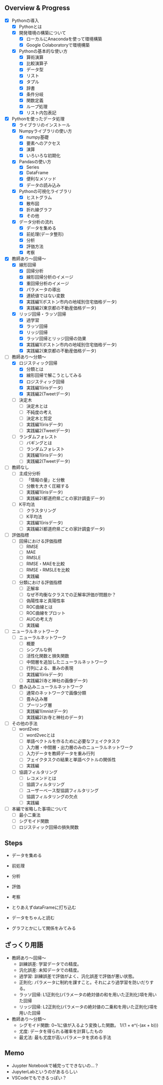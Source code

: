 ## Overview & Progress

- [x] Pythonの導入
  - [x] Pythonとは
  - [x] 開発環境の構築について
    - [x] ローカルにAnacondaを使って環境構築
    - [x] Google Colaboratoryで環境構築
  - [x] Pythonの基本的な使い方
    - [x] 算術演算
    - [x] 比較演算子
    - [x] データ型
    - [x] リスト
    - [x] タプル
    - [x] 辞書
    - [x] 条件分岐
    - [x] 関数定義
    - [x] ループ処理
    - [x] リスト内包表記
- [x] Pythonを使ったデータ処理
  - [x] ライブラリのインストール
  - [x] Numpyライブラリの使い方
    - [x] numpy基礎
    - [x] 要素へのアクセス
    - [x] 演算
    - [x] いろいろな初期化
  - [x] Pandasの使い方
    - [x] Series
    - [x] DataFrame
    - [x] 便利なメソッド
    - [x] データの読み込み
  - [x] Pythonの可視化ライブラリ
    - [x] ヒストグラム
    - [x] 散布図
    - [x] 折れ線グラフ
    - [x] その他
  - [x] データ分析の流れ
    - [x] データを集める
    - [x] 前処理(データ整形)
    - [x] 分析
    - [x] 評価方法
    - [x] 考察
- [x] 教師あり〜回帰〜
  - [x] 線形回帰
    - [x] 回帰分析
    - [x] 線形回帰分析のイメージ
    - [x] 重回帰分析のイメージ
    - [x] パラメータの導出
    - [x] 連続値ではない変数
    - [x] 実践編1(ボストン市内の地域別住宅価格データ)
    - [x] 実践編2(東京都の不動産価格データ)
  - [x] リッジ回帰・ラッソ回帰
    - [x] 過学習
    - [x] ラッソ回帰
    - [x] リッジ回帰
    - [x] ラッソ回帰とリッジ回帰の効果
    - [x] 実践編1(ボストン市内の地域別住宅価格データ)
    - [x] 実践編2(東京都の不動産価格データ)
- [ ] 教師あり〜分類〜
  - [x] ロジスティック回帰
    - [x] 分類とは
    - [x] 線形回帰で解こうとしてみる
    - [x] ロジスティック回帰
    - [x] 実践編1(irisデータ)
    - [x] 実践編2(Tweetデータ)
  - [ ] 決定木
    - [ ] 決定木とは
    - [ ] 不純度の考え
    - [ ] 決定木と剪定
    - [ ] 実践編1(irisデータ)
    - [ ] 実践編2(Tweetデータ)
  - [ ] ランダムフォレスト
    - [ ] バギングとは
    - [ ] ランダムフォレスト
    - [ ] 実践編1(irisデータ)
    - [ ] 実践編2(Tweetデータ)
- [ ] 教師なし
  - [ ] 主成分分析
    - [ ] 「情報の量」と分散
    - [ ] 分散を大きく圧縮する
    - [ ] 実践編1(irisデータ)
    - [ ] 実践編2(都道府県ごとの家計調査データ)
  - [ ] K平均法
    - [ ] クラスタリング
    - [ ] K平均法
    - [ ] 実践編1(irisデータ)
    - [ ] 実践編2(都道府県ごとの家計調査データ)
- [ ] 評価指標
  - [ ] 回帰における評価指標
    - [ ] RMSE
    - [ ] MAE
    - [ ] RMSLE
    - [ ] RMSE・MAEを比較
    - [ ] RMSE・RMSLEを比較
    - [ ] 実践編
  - [ ] 分類における評価指標
    - [ ] 正解率
    - [ ] なぜ不均衡なクラスでの正解率評価が問題か？
    - [ ] 偽陽性率と真陽性率
    - [ ] ROC曲線とは
    - [ ] ROC曲線をプロット
    - [ ] AUCの考え方
    - [ ] 実践編
- [ ] ニューラルネットワーク
  - [ ] ニューラルネットワーク
    - [ ] 概要
    - [ ] シンプルな例
    - [ ] 活性化関数と損失関数
    - [ ] 中間層を追加したニューラルネットワーク
    - [ ] 行列による、重みの表現
    - [ ] 実践編1(irisデータ)
    - [ ] 実践編2(寺と神社の画像データ)
  - [ ] 畳み込みニューラルネットワーク
    - [ ] 通常のネットワークで画像分類
    - [ ] 畳み込み層
    - [ ] プーリング層
    - [ ] 実践編1(mnistデータ)
    - [ ] 実践編2(お寺と神社のデータ)
- [ ] その他の手法
  - [ ] word2vec
    - [ ] word2vecとは
    - [ ] 単語ベクトルを作るために必要なフェイクタスク
    - [ ] 入力層・中間層・出力層のみのニューラルネットワーク
    - [ ] 入力データを教師データを重み行列
    - [ ] フェイクタスクの結果と単語ベクトルの関係性
    - [ ] 実践編
  - [ ] 協調フィルタリング
    - [ ] レコメンドとは
    - [ ] 協調フィルタリング
    - [ ] ユーザーベース型協調フィルタリング
    - [ ] 協調フィルタリングの欠点
    - [ ] 実践編
- [ ] 本編で省略した事項について
  - [ ] 最小二乗法
  - [ ] シグモイド関数
  - [ ] ロジスティック回帰の損失関数

## Steps

- データを集める
- 前処理
- 分析
- 評価
- 考察

- とりあえずdataFrameに打ち込む
- データをちゃんと読む
- グラフとかにして関係をみてみる

## ざっくり用語

- 教師あり〜回帰〜
  - 訓練誤差: 学習データでの精度。
  - 汎化誤差: 未知データでの精度。
  - 過学習: 訓練誤差で評価がよく、汎化誤差で評価が悪い状態。
  - 正則化: パラメータに制約を課すこと。それにより過学習を防いだりする。
  - ラッソ回帰: L1正則化(パラメータの絶対値の和を用いた正則化)項を用いた回帰
  - リッジ回帰: L2正則化(パラメータの絶対値の二乗和を用いた正則化)項を用いた回帰
- 教師あり〜分類〜
  - シグモイド関数: 0~1に値が入るよう変換した関数。 1/(1 + e^(-(ax + b)))
  - 尤度: データを得られる確率を計算したもの
  - 最尤法: 最も尤度が高いパラメータを求める手法

## Memo

- Juypter Notebookで補完ってできないの...？
- JupyterLabというのがあるらしい
- VSCodeでもできるっぽい？
